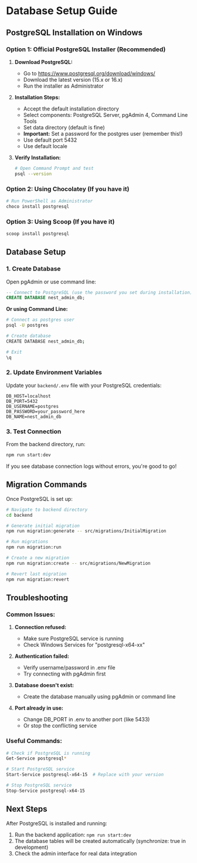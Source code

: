 # Database Setup Guide

## PostgreSQL Installation on Windows

### Option 1: Official PostgreSQL Installer (Recommended)

1. **Download PostgreSQL:**
   - Go to https://www.postgresql.org/download/windows/
   - Download the latest version (15.x or 16.x)
   - Run the installer as Administrator

2. **Installation Steps:**
   - Accept the default installation directory
   - Select components: PostgreSQL Server, pgAdmin 4, Command Line Tools
   - Set data directory (default is fine)
   - **Important:** Set a password for the postgres user (remember this!)
   - Use default port 5432
   - Use default locale

3. **Verify Installation:**
   ```bash
   # Open Command Prompt and test
   psql --version
   ```

### Option 2: Using Chocolatey (If you have it)

```powershell
# Run PowerShell as Administrator
choco install postgresql
```

### Option 3: Using Scoop (If you have it)

```powershell
scoop install postgresql
```

## Database Setup

### 1. Create Database

Open pgAdmin or use command line:

```sql
-- Connect to PostgreSQL (use the password you set during installation)
CREATE DATABASE nest_admin_db;
```

**Or using Command Line:**
```bash
# Connect as postgres user
psql -U postgres

# Create database
CREATE DATABASE nest_admin_db;

# Exit
\q
```

### 2. Update Environment Variables

Update your `backend/.env` file with your PostgreSQL credentials:

```env
DB_HOST=localhost
DB_PORT=5432
DB_USERNAME=postgres
DB_PASSWORD=your_password_here
DB_NAME=nest_admin_db
```

### 3. Test Connection

From the backend directory, run:

```bash
npm run start:dev
```

If you see database connection logs without errors, you're good to go!

## Migration Commands

Once PostgreSQL is set up:

```bash
# Navigate to backend directory
cd backend

# Generate initial migration
npm run migration:generate -- src/migrations/InitialMigration

# Run migrations
npm run migration:run

# Create a new migration
npm run migration:create -- src/migrations/NewMigration

# Revert last migration
npm run migration:revert
```

## Troubleshooting

### Common Issues:

1. **Connection refused:**
   - Make sure PostgreSQL service is running
   - Check Windows Services for "postgresql-x64-xx"

2. **Authentication failed:**
   - Verify username/password in .env file
   - Try connecting with pgAdmin first

3. **Database doesn't exist:**
   - Create the database manually using pgAdmin or command line

4. **Port already in use:**
   - Change DB_PORT in .env to another port (like 5433)
   - Or stop the conflicting service

### Useful Commands:

```bash
# Check if PostgreSQL is running
Get-Service postgresql*

# Start PostgreSQL service
Start-Service postgresql-x64-15  # Replace with your version

# Stop PostgreSQL service
Stop-Service postgresql-x64-15
```

## Next Steps

After PostgreSQL is installed and running:

1. Run the backend application: `npm run start:dev`
2. The database tables will be created automatically (synchronize: true in development)
3. Check the admin interface for real data integration
